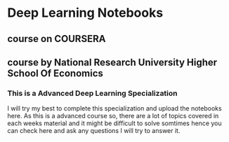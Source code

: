 # Deep Learning Notebooks
## course on COURSERA
## course by National Research University Higher School Of Economics 
### This is a Advanced Deep Learning Specialization 
I will try my best to complete this specialization and upload the notebooks here. As this is a advanced course so, there are a lot of topics covered in each weeks material and it might be difficult to solve somtimes hence you can check here and ask any questions I will try to answer it. 
